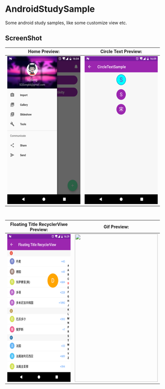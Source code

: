 # AndroidStudySample
Some android study samples, like some customize view etc.

## ScreenShot
| Home Preview:                                                  | Circle Text Preview:                                          |
| -------------------------------------------------------------- |:-------------------------------------------------------------:|
| <img src="screenshot/image01.png" width="270" height="480" />  | <img src="screenshot/image02.png" width="270" height="480" /> |

<br/>

| Floating Title RecyclerViwe Preview:                              | Gif Preview:                                                |
| ----------------------------------------------------------------- |:-----------------------------------------------------------:|
| <img src="screenshot/image03.png" width="270" height="480" />     | <img src="screenshot/gif01.gif" width="270" height="480" /> |
